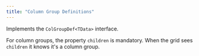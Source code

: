 ```yaml
---
title: "Column Group Definitions"
---
```


Implements the `ColGroupDef<TData>` interface.

For column groups, the property `children` is mandatory. When the grid sees `children` it knows it's a column group.

<api-documentation source='group-properties.json'></api-documentation>
